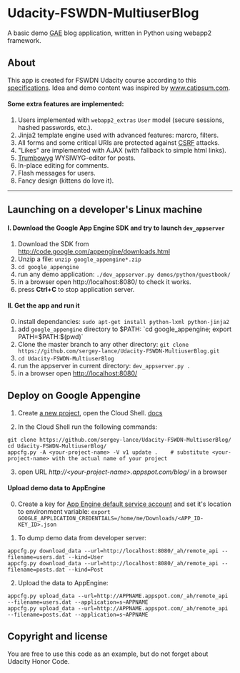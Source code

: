 # Udacity-FSWDN-MultiuserBlog

A basic demo [GAE](cloud.google.com/appengine/ "Google App Engine") blog application, written in Python using webapp2 framework.

## About 
This app is created for FSWDN Udacity course according to this [specifications](https://review.udacity.com/#!/rubrics/150/view). Idea and demo content was inspired by www.catipsum.com. 

#### Some extra features are implemented:
1. Users implemented with `webapp2_extras` `User` model (secure sessions, hashed passwords, etc.).
2. Jinja2 template engine used with advanced features: marcro, filters.
3. All forms and some critical URIs are protected against [CSRF](https://www.owasp.org/index.php/Cross-Site_Request_Forgery_(CSRF) "Cross-Site Request Forgery") attacks.
4. "Likes" are implemented with AJAX (with fallback to simple html links).
5. [Trumbowyg](https://alex-d.github.io/Trumbowyg/) WYSIWYG-editor for posts.
6. In-place editing for comments.
7. Flash messages for users.
8. Fancy design (kittens do love it).

---

## Launching on a developer's Linux machine
#### I. Download the Google App Engine SDK and try to launch `dev_appserver`
1. Download the SDK from http://code.google.com/appengine/downloads.html
2. Unzip a file: `unzip google_appengine*.zip`
3. `cd google_appengine`
4. run any demo application: `./dev_appserver.py demos/python/guestbook/`
5. in a browser open http://localhost:8080/ to check it works.
6. press **Ctrl+C** to stop application server.

#### II. Get the app and run it
0. install dependancies: `sudo apt-get install python-lxml python-jinja2`
1. add `google_appengine` directory to $PATH: `cd google_appengine; export PATH=$PATH:$(pwd)`
2. Clone the master branch to any other directory: `git clone https://github.com/sergey-lance/Udacity-FSWDN-MultiuserBlog.git`
3. `cd Udacity-FSWDN-MultiuserBlog`
4. run the appserver in current directory: `dev_appserver.py .`
5. in a browser open [http://localhost:8080/](http://localhost:8080/)

## Deploy on Google Appengine

1. Create [a new project](https://console.cloud.google.com/iam-admin/projects), open the Cloud Shell. [docs](https://cloud.google.com/shell/docs/)

2. In the Cloud Shell run the following commands:
  ```Shell
  git clone https://github.com/sergey-lance/Udacity-FSWDN-MultiuserBlog/
  cd Udacity-FSWDN-MultiuserBlog/
  appcfg.py -A <your-project-name> -V v1 update .    # substitute <your-project-name> with the actual name of your project
  ```
3. open URL *http://\<your-project-name\>.appspot.com/blog/* in a browser

#### Upload demo data to AppEngine

0. Create a key for [App Engine default service account](https://console.cloud.google.com/iam-admin/iam/) and set it's location to environment variable: ```export GOOGLE_APPLICATION_CREDENTIALS=/home/me/Downloads/<APP_ID-KEY_ID>.json```

1. To dump demo data from developer server:
  ```
  appcfg.py download_data --url=http://localhost:8080/_ah/remote_api --filename=users.dat --kind=User
  appcfg.py download_data --url=http://localhost:8080/_ah/remote_api --filename=posts.dat --kind=Post
  ```

2. Upload the data to AppEngine:
  ```
  appcfg.py upload_data --url=http://APPNAME.appspot.com/_ah/remote_api --filename=users.dat --application=s~APPNAME
  appcfg.py upload_data --url=http://APPNAME.appspot.com/_ah/remote_api --filename=posts.dat --application=s~APPNAME
  ```

## Copyright and license
You are free to use this code as an example, but do not forget about Udacity Honor Code.
